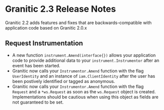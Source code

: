 # Granitic 2.3 Release Notes

Granitic 2.2 adds features and fixes that are backwards-compatible with application code based on 
Granitic 2.0.x 

## Request Instrumentation

  * A new function `instrument.Amend(interface{})` allows your application code to provide additional
  data to your `instrument.Instrumentor` after an event has been started.
  * Granitic now calls your `Instrumentor.Amend` function with the flag `UserIdentity` and an instance of
  `iam.ClientIdentity` after the user has been postively identified or tagged as anonymous.
  * Granitic now calls your `Instrumentor.Amend` function with the flag `Request` and a `*ws.Request` 
  as soon as the `ws.Request` object is created. Implementations should be cautious when using this object as fields are not guaranteed to be set.
  
  
  
